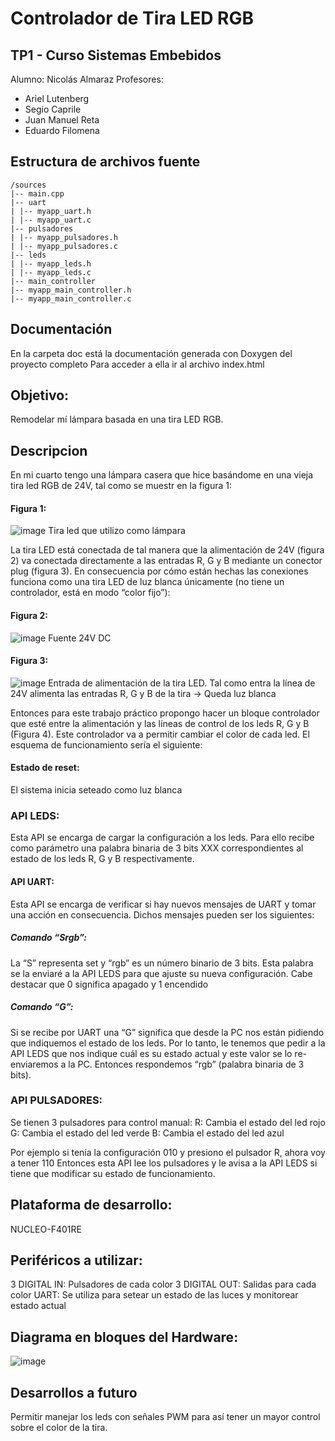 # Controlador de Tira LED RGB

## TP1 - Curso Sistemas Embebidos
Alumno: Nicolás Almaraz
Profesores: 
- Ariel Lutenberg
- Segio Caprile
- Juan Manuel Reta
- Eduardo Filomena

## Estructura de archivos fuente
```
/sources
|-- main.cpp
|-- uart
| |-- myapp_uart.h
| |-- myapp_uart.c
|-- pulsadores
| |-- myapp_pulsadores.h
| |-- myapp_pulsadores.c
|-- leds
| |-- myapp_leds.h
| |-- myapp_leds.c
|-- main_controller
|-- myapp_main_controller.h
|-- myapp_main_controller.c
```

## Documentación
En la carpeta doc está la documentación generada con Doxygen del proyecto completo
Para acceder a ella ir al archivo index.html

## Objetivo:
Remodelar mí lámpara basada en una tira LED RGB.

## Descripcion
En mi cuarto tengo una lámpara casera que hice basándome en una vieja tira led RGB de 24V, tal como se muestr en la figura 1:

#### Figura 1:
![image](https://github.com/NicolasTobiasAlmaraz/tp1/assets/128346566/2dd5ba07-9623-439f-9620-f8e874b56752)
Tira led que utilizo como lámpara


La tira LED está conectada de tal manera que la alimentación de 24V (figura 2) va conectada directamente a las entradas R, G y B mediante un conector plug (figura 3). En consecuencia por cómo están hechas las conexiones funciona como una tira LED de luz blanca únicamente (no tiene un controlador, está en modo “color fijo”):

#### Figura 2:
![image](https://github.com/NicolasTobiasAlmaraz/tp1/assets/128346566/495da282-f0f5-47d2-a2f3-82cf2e8378de)
Fuente 24V DC

#### Figura 3:
![image](https://github.com/NicolasTobiasAlmaraz/tp1/assets/128346566/ed7f92ff-8842-4667-a142-fabd5e8682cc)
Entrada de alimentación de la tira LED. Tal como entra la línea de 24V alimenta las entradas R, G y B de la tira -> Queda luz blanca


Entonces para este trabajo práctico propongo hacer un bloque controlador que esté entre la alimentación y las líneas de control de los leds R, G y B (Figura 4). Este controlador va a permitir cambiar el color de cada led. El esquema de funcionamiento sería el siguiente: 


#### Estado de reset:
El sistema inicia seteado como luz blanca 

### API LEDS:
Esta API se encarga de cargar la configuración a los leds. Para ello recibe como parámetro una palabra binaria de 3 bits XXX correspondientes al estado de los leds R, G y B respectivamente.
#### API UART:
Esta API se encarga de verificar si hay nuevos mensajes de UART y tomar una acción en consecuencia. Dichos mensajes pueden ser los siguientes:
##### Comando “Srgb”:
La “S” representa set y “rgb” es un número binario de 3 bits. Esta palabra se la enviaré a la API LEDS para que ajuste su nueva configuración. Cabe destacar que 0 significa apagado y 1 encendido
##### Comando “G”:
Si se recibe por UART una “G” significa que desde la PC nos están pidiendo que indiquemos el estado de los leds. Por lo tanto, le tenemos que pedir a la API LEDS que nos indique cuál es su estado actual y este valor se lo re-enviaremos a la PC. Entonces respondemos “rgb” (palabra binaria de 3 bits).
### API PULSADORES:
Se tienen 3 pulsadores para control manual:
R: Cambia el estado del led rojo
G: Cambia el estado del led verde
B: Cambia el estado del led azul

Por ejemplo si tenía la configuración 010 y presiono el pulsador R, ahora voy a tener 110 Entonces esta API lee los pulsadores y le avisa a la API LEDS si tiene que modificar su estado de funcionamiento.

## Plataforma de desarrollo:
NUCLEO-F401RE

## Periféricos a utilizar:
3 DIGITAL IN: Pulsadores de cada color
3 DIGITAL OUT: Salidas para cada color
UART: Se utiliza para setear un estado de las luces y monitorear estado actual

## Diagrama en bloques del Hardware:
![image](https://github.com/NicolasTobiasAlmaraz/tp1/assets/128346566/bdb6d0ae-886c-49ea-88fa-40d11698e9b4)


## Desarrollos a futuro
Permitir manejar los leds con señales PWM para así tener un mayor control sobre el color de la tira.

